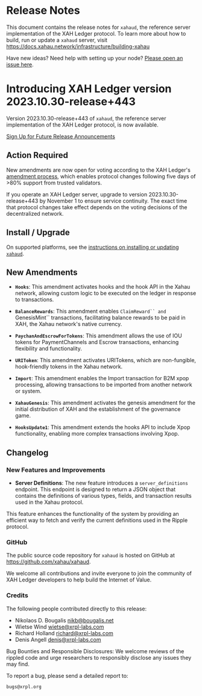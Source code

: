 # Release Notes

This document contains the release notes for `xahaud`, the reference server implementation of the XAH Ledger protocol. To learn more about how to build, run or update a `xahaud` server, visit https://docs.xahau.network/infrastructure/building-xahau

 
Have new ideas? Need help with setting up your node? [Please open an issue here](https://github.com/xrplf/rippled/issues/new/choose).

# Introducing XAH Ledger version 2023.10.30-release+443

Version 2023.10.30-release+443 of `xahaud`, the reference server implementation of the XAH Ledger protocol, is now available.

[Sign Up for Future Release Announcements](https://groups.google.com/g/xahau-server)

<!-- BREAK -->

## Action Required

New amendments are now open for voting according to the XAH Ledger's [amendment process](https://docs.xahau.network/features/amendments), which enables protocol changes following five days of >80% support from trusted validators.

If you operate an XAH Ledger server, upgrade to version 2023.10.30-release+443 by November 1 to ensure service continuity. The exact time that protocol changes take effect depends on the voting decisions of the decentralized network.


## Install / Upgrade

On supported platforms, see the [instructions on installing or updating `xahaud`](https://docs.xahau.network/infrastructure/building-xahau).


## New Amendments

- **`Hooks`**: This amendment activates hooks and the hook API in the Xahau network, allowing custom logic to be executed on the ledger in response to transactions.

- **`BalanceRewards`**: This amendment enables `ClaimReward`` and `GenesisMint`` transactions, facilitating balance rewards to be paid in XAH, the Xahau network's native currency.

- **`PaychanAndEscrowForTokens`**: This amendment allows the use of IOU tokens for PaymentChannels and Escrow transactions, enhancing flexibility and functionality.

- **`URIToken`**: This amendment activates URITokens, which are non-fungible, hook-friendly tokens in the Xahau network.

- **`Import`**: This amendment enables the Import transaction for B2M xpop processing, allowing transactions to be imported from another network or system.

- **`XahauGenesis`**: This amendment activates the genesis amendment for the initial distribution of XAH and the establishment of the governance game.

- **`HooksUpdate1`**: This amendment extends the hooks API to include Xpop functionality, enabling more complex transactions involving Xpop.

## Changelog

### New Features and Improvements

- **Server Definitions**: The new feature introduces a `server_definitions` endpoint. This endpoint is designed to return a JSON object that contains the definitions of various types, fields, and transaction results used in the Xahau protocol.

This feature enhances the functionality of the system by providing an efficient way to fetch and verify the current definitions used in the Ripple protocol.

### GitHub

The public source code repository for `xahaud` is hosted on GitHub at <https://github.com/xahau/xahaud>.

We welcome all contributions and invite everyone to join the community of XAH Ledger developers to help build the Internet of Value.

### Credits

The following people contributed directly to this release:

- Nikolaos D. Bougalis <nikb@bougalis.net>
- Wietse Wind <wietse@xrpl-labs.com>
- Richard Holland <richard@xrpl-labs.com>
- Denis Angell <denis@xrpl-labs.com>

Bug Bounties and Responsible Disclosures:
We welcome reviews of the rippled code and urge researchers to
responsibly disclose any issues they may find.

To report a bug, please send a detailed report to:

    bugs@xrpl.org